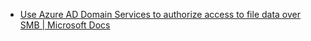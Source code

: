- [Use Azure AD Domain Services to authorize access to file data over SMB | Microsoft Docs](https://docs.microsoft.com/en-us/azure/storage/files/storage-files-identity-auth-active-directory-domain-service-enable?tabs=azure-portal)
